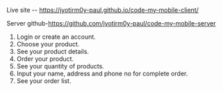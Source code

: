 Live site  -- https://jyotirm0y-paul.github.io/code-my-mobile-client/

Server github-https://github.com/jyotirm0y-paul/code-my-mobile-server


1. Login or create an account.
2. Choose your product.
3. See your product details.
4. Order your product.
5. See your quantity of products.
6. Input your name, address and phone no for complete order.
7. See your order list.